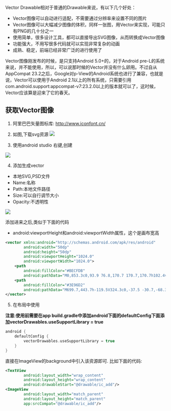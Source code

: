 
Vector Drawable相对于普通的Drawable来说，有以下几个好处：


- Vector图像可以自动进行适配，不需要通过分辨率来设置不同的图片
- Vector图像可以大幅减少图像的体积，同样一张图，用Vector来实现，可能只有PNG的几十分之一
- 使用简单，很多设计工具，都可以直接导出SVG图像，从而转换成Vector图像
- 功能强大，不用写很多代码就可以实现非常复杂的动画
- 成熟、稳定，前端已经非常广泛的进行使用了

Vector图像刚发布的时候，是只支持Android 5.0+的，对于Android pre-L的系统来说，并不能使用，所以，可以说那时候的Vector并没有什么卵用。不过自从AppCompat 23.2之后，Google对p-View的Android系统也进行了兼容，也就是说，Vector可以使用于Android 2.1以上的所有系统，只需要引用com.android.support:appcompat-v7:23.2.0以上的版本就可以了，这时候，Vector应该算是迎来了它的春天。

## 获取Vector图像

1. 阿里巴巴矢量图标库: http://www.iconfont.cn/

2. 如图,下载svg资源
![](http://olg7c0d2n.bkt.clouddn.com/17-12-12/51081656.jpg)

3. 使用android studio 右键,创建

![](http://olg7c0d2n.bkt.clouddn.com/17-12-12/12762614.jpg)

4. 添加生成vector
- 本地SVG,PSD文件
- Name:名称
- Path:本地文件路径
- Size:可以自行调节大小
- Opacity:不透明性

![](http://olg7c0d2n.bkt.clouddn.com/17-12-12/23228562.jpg)

添加进来之后,类似于下面的代码

- android:viewportHeight和android:viewportWidth属性，这个是画布宽高

```xml
<vector xmlns:android="http://schemas.android.com/apk/res/android"
        android:width="50dp"
        android:height="50dp"
        android:viewportHeight="1024.0"
        android:viewportWidth="1024.0">
    <path
        android:fillColor="#BECFDB"
        android:pathData="M0,853.3c0,93.9 76.8,170.7 170.7,170.7h102.4v-85.3H187.7c-56.3,0 -102.4,-47.4 -102.4,-105.4V750.9H0v102.4zM85.3,190.7C85.3,132.7 131.4,85.3 187.7,85.3h85.3V0H170.7C76.8,0 0,76.8 0,170.7v102.4h85.3V190.7zM1024,273.1V170.7c0,-93.9 -76.8,-170.7 -170.7,-170.7h-102.4v85.3h85.3c56.3,0 102.4,47.4 102.4,105.4V273.1h85.3zM938.7,833.3c0,58 -46.1,105.4 -102.4,105.4h-85.3v85.3h102.4c93.9,0 170.7,-76.8 170.7,-170.7v-102.4h-85.3v82.3z"/>
    <path
        android:fillColor="#3E96D2"
        android:pathData="M699.7,443.7h-119.5V324.3c0,-37.5 -30.7,-68.3 -68.3,-68.3s-68.3,30.7 -68.3,68.3v119.5H324.3c-37.5,0 -68.3,30.7 -68.3,68.3s30.7,68.3 68.3,68.3h119.5v119.5c0,37.5 30.7,68.3 68.3,68.3s68.3,-30.7 68.3,-68.3v-119.5h119.5c37.5,0 68.3,-30.7 68.3,-68.3s-30.7,-68.3 -68.3,-68.3z"/>
</vector>

```

5. 在布局中使用

**注意:使用前需要在app build.gradle中添加android下面的defaultConfig下面添加vectorDrawables.useSupportLibrary = true**

```gradle
android {
    defaultConfig {
        vectorDrawables.useSupportLibrary = true
    }
}
```

直接在ImageView的background中引入该资源即可.
比如下面的代码:
```xml
<TextView
        android:layout_width="wrap_content"
        android:layout_height="wrap_content"
        android:drawableStart="@drawable/ic_add"/>
<ImageView
        android:layout_width="match_parent"
        android:layout_height="match_parent"
        app:srcCompat="@drawable/ic_add"/>
```
